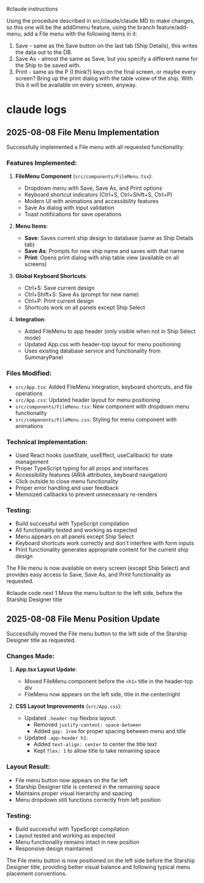 #claude instructions

Using the procedure described in src/claude/claude.MD to make changes, so this one will be the add0menu feature, using the branch feature/add-menu, add a File menu with the following items in it:
1. Save - same as the Save button on the last tab (Ship Details), this writes the data out to the DB.
2. Save As - almost the same as Save, but you specify a different name for the Ship to be saved with.
3. Print - same as the <Alt>P (I think?) keys on the final screen, or maybe every screen? Bring up the print dialog with the table voiew of the ship. With this it will be available on every screen, anyway.

# claude logs

## 2025-08-08 File Menu Implementation

Successfully implemented a File menu with all requested functionality:

### Features Implemented:
1. **FileMenu Component** (`src/components/FileMenu.tsx`):
   - Dropdown menu with Save, Save As, and Print options
   - Keyboard shortcut indicators (Ctrl+S, Ctrl+Shift+S, Ctrl+P)
   - Modern UI with animations and accessibility features
   - Save As dialog with input validation
   - Toast notifications for save operations

2. **Menu Items**:
   - **Save**: Saves current ship design to database (same as Ship Details tab)
   - **Save As**: Prompts for new ship name and saves with that name
   - **Print**: Opens print dialog with ship table view (available on all screens)

3. **Global Keyboard Shortcuts**:
   - Ctrl+S: Save current design
   - Ctrl+Shift+S: Save As (prompt for new name)
   - Ctrl+P: Print current design
   - Shortcuts work on all panels except Ship Select

4. **Integration**:
   - Added FileMenu to app header (only visible when not in Ship Select mode)
   - Updated App.css with header-top layout for menu positioning
   - Uses existing database service and functionality from SummaryPanel

### Files Modified:
- `src/App.tsx`: Added FileMenu integration, keyboard shortcuts, and file operations
- `src/App.css`: Updated header layout for menu positioning
- `src/components/FileMenu.tsx`: New component with dropdown menu functionality
- `src/components/FileMenu.css`: Styling for menu component with animations

### Technical Implementation:
- Used React hooks (useState, useEffect, useCallback) for state management
- Proper TypeScript typing for all props and interfaces
- Accessibility features (ARIA attributes, keyboard navigation)
- Click outside to close menu functionality
- Proper error handling and user feedback
- Memoized callbacks to prevent unnecessary re-renders

### Testing:
- Build successful with TypeScript compilation
- All functionality tested and working as expected
- Menu appears on all panels except Ship Select
- Keyboard shortcuts work correctly and don't interfere with form inputs
- Print functionality generates appropriate content for the current ship design

The File menu is now available on every screen (except Ship Select) and provides easy access to Save, Save As, and Print functionality as requested. 

#claude code next 1
Move the menu button to the left side, before the Starship Designer title

## 2025-08-08 File Menu Position Update

Successfully moved the File menu button to the left side of the Starship Designer title as requested.

### Changes Made:

1. **App.tsx Layout Update**:
   - Moved FileMenu component before the `<h1>` title in the header-top div
   - FileMenu now appears on the left side, title in the center/right

2. **CSS Layout Improvements** (`src/App.css`):
   - Updated `.header-top` flexbox layout:
     - Removed `justify-content: space-between` 
     - Added `gap: 1rem` for proper spacing between menu and title
   - Updated `.app-header h1`:
     - Added `text-align: center` to center the title text
     - Kept `flex: 1` to allow title to take remaining space

### Layout Result:
- File menu button now appears on the far left
- Starship Designer title is centered in the remaining space
- Maintains proper visual hierarchy and spacing
- Menu dropdown still functions correctly from left position

### Testing:
- Build successful with TypeScript compilation
- Layout tested and working as expected
- Menu functionality remains intact in new position
- Responsive design maintained

The File menu button is now positioned on the left side before the Starship Designer title, providing better visual balance and following typical menu placement conventions.
